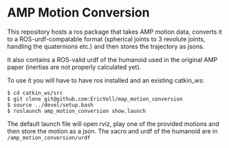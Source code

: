 # AMP Motion Conversion

This repository hosts a ros package that takes AMP motion data, converts it to a ROS-urdf-compatable format (spherical joints to 3 revolute joints, handling the quaternions etc.) and then stores the trajectory as jsons.

It also contains a ROS-valid urdf of the humanoid used in the original AMP paper (inertias are not properly calculated yet).

To use it you will have to have ros installed and an existing catkin_ws:

```
$ cd catkin_ws/src
$ git clone git@github.com:EricVoll/map_motion_conversion
$ source ../devel/setup.bash
$ roslaunch amp_motion_conversion show.launch
```

The default launch file will open rviz, play one of the provided motions and then store the motion as a json.
The xacro and urdf of the humanoid are in `/amp_motion_conversion/urdf`
